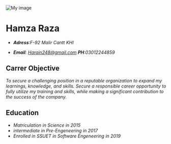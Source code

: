 ![My image](https://upload.wikimedia.org/wikipedia/commons/thumb/f/f6/Arabic_Hamza.gif/1200px-Arabic_Hamza.gif)
# Hamza Raza


* ***Adress**:F-92 Malir Cantt KHI*

* ***Email**: Harain248@gmail.com **PH**:03012244859*


## Carrer Objective
*To secure a challenging position in a reputable organization to expand my learnings, knowledge, and skills. Secure a responsible career opportunity to fully utilize my training and skills, while making a significant contribution to the success of the company.*


## Education
- *Matriculation in Science in 2015*
- *intermediate in Pre-Engeneering in 2017*
- *Enrolled in SSUET in Software Engeneering in 2019*

 

